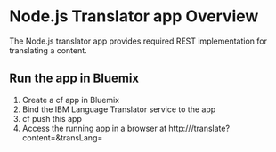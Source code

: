 # Node.js Translator app Overview

The Node.js translator app provides required REST implementation for translating a content.

## Run the app in Bluemix

1. Create a cf app in Bluemix
2. Bind the IBM Language Translator service to the app
3. cf push this app 
4. Access the running app in a browser at http://<app route>/translate?content=<conent to translate>&transLang=<language to be translated>

